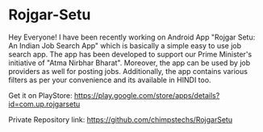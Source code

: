 # Rojgar-Setu
Hey Everyone! I have been recently working on Android App "Rojgar Setu: An Indian Job Search App" which is basically a simple easy to use job search app. The app has been developed to support our Prime Minister's initiative of "Atma Nirbhar Bharat". Moreover, the app can be used by job providers as well for posting jobs. Additionally, the app contains various filters as per your convenience and its available in HINDI too.

Get it on PlayStore: https://play.google.com/store/apps/details?id=com.up.rojgarsetu

Private Repository link: https://github.com/chimpstechs/RojgarSetu

